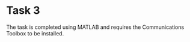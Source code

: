# Task 3

The task is completed using MATLAB and requires the Communications Toolbox to be installed.
